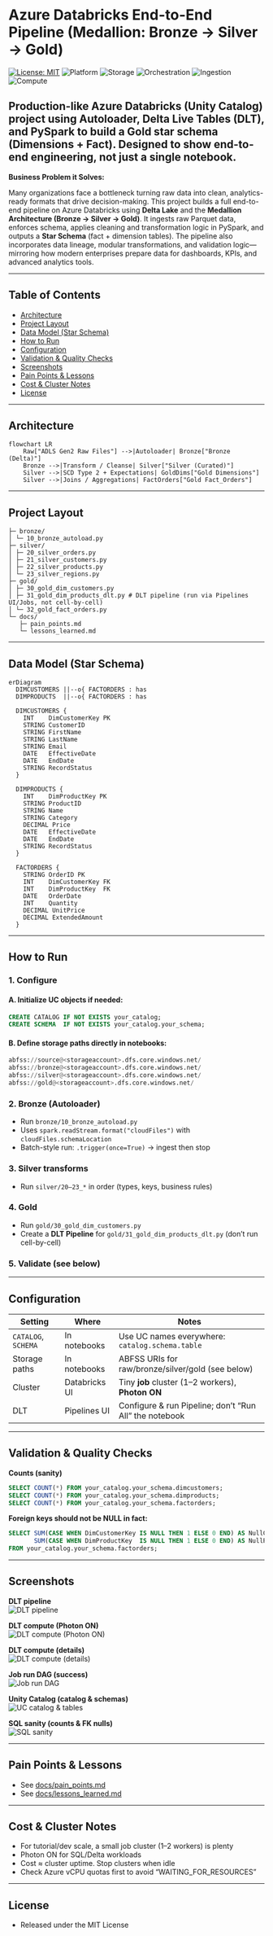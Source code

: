# Azure Databricks End-to-End Pipeline (Medallion: Bronze → Silver → Gold)

[![License: MIT](https://img.shields.io/badge/License-MIT-green.svg)](LICENSE)
![Platform](https://img.shields.io/badge/Platform-Azure%20Databricks-blue)
![Storage](https://img.shields.io/badge/Storage-Delta%20Lake-blueviolet)
![Orchestration](https://img.shields.io/badge/Orchestration-Delta%20Live%20Tables-orange)
![Ingestion](https://img.shields.io/badge/Ingestion-Streaming%20via%20Autoloader-yellow)
![Compute](https://img.shields.io/badge/Compute-Photon%20ON-success)

Production-like **Azure Databricks (Unity Catalog)** project using **Autoloader**, **Delta Live Tables (DLT)**, and **PySpark** to build a **Gold star schema** (Dimensions + Fact). Designed to show end-to-end engineering, not just a single notebook.
---

**Business Problem it Solves:**

Many organizations face a bottleneck turning raw data into clean, analytics-ready formats that drive decision-making. This project builds a full end-to-end pipeline on Azure Databricks using **Delta Lake** and the **Medallion Architecture (Bronze → Silver → Gold)**. It ingests raw Parquet data, enforces schema, applies cleaning and transformation logic in PySpark, and outputs a **Star Schema** (fact + dimension tables). The pipeline also incorporates data lineage, modular transformations, and validation logic—mirroring how modern enterprises prepare data for dashboards, KPIs, and advanced analytics tools.

---

## Table of Contents
- [Architecture](#architecture)
- [Project Layout](#project-layout)
- [Data Model (Star Schema)](#data-model-star-schema)
- [How to Run](#how-to-run)
- [Configuration](#configuration)
- [Validation & Quality Checks](#validation--quality-checks)
- [Screenshots](#screenshots)
- [Pain Points & Lessons](#pain-points--lessons)
- [Cost & Cluster Notes](#cost--cluster-notes)
- [License](#license)

---

## Architecture

```mermaid
flowchart LR
    Raw["ADLS Gen2 Raw Files"] -->|Autoloader| Bronze["Bronze (Delta)"]
    Bronze -->|Transform / Cleanse| Silver["Silver (Curated)"]
    Silver -->|SCD Type 2 + Expectations| GoldDims["Gold Dimensions"]
    Silver -->|Joins / Aggregations| FactOrders["Gold Fact_Orders"]
```

---

## Project Layout

```
├─ bronze/
│ └─ 10_bronze_autoload.py
├─ silver/
│ ├─ 20_silver_orders.py
│ ├─ 21_silver_customers.py
│ ├─ 22_silver_products.py
│ └─ 23_silver_regions.py
├─ gold/
│ ├─ 30_gold_dim_customers.py
│ ├─ 31_gold_dim_products_dlt.py # DLT pipeline (run via Pipelines UI/Jobs, not cell-by-cell)
│ └─ 32_gold_fact_orders.py
└─ docs/
   ├─ pain_points.md
   └─ lessons_learned.md
```

---

## Data Model (Star Schema)

```mermaid
erDiagram
  DIMCUSTOMERS ||--o{ FACTORDERS : has
  DIMPRODUCTS  ||--o{ FACTORDERS : has

  DIMCUSTOMERS {
    INT    DimCustomerKey PK
    STRING CustomerID
    STRING FirstName
    STRING LastName
    STRING Email
    DATE   EffectiveDate
    DATE   EndDate
    STRING RecordStatus
  }

  DIMPRODUCTS {
    INT    DimProductKey PK
    STRING ProductID
    STRING Name
    STRING Category
    DECIMAL Price
    DATE   EffectiveDate
    DATE   EndDate
    STRING RecordStatus
  }

  FACTORDERS {
    STRING OrderID PK
    INT    DimCustomerKey FK
    INT    DimProductKey  FK
    DATE   OrderDate
    INT    Quantity
    DECIMAL UnitPrice
    DECIMAL ExtendedAmount
  }
```

---

## How to Run

### 1. Configure

#### A. Initialize UC objects if needed:
```sql
CREATE CATALOG IF NOT EXISTS your_catalog;
CREATE SCHEMA  IF NOT EXISTS your_catalog.your_schema;
```

#### B. Define storage paths directly in notebooks:
```python
abfss://source@<storageaccount>.dfs.core.windows.net/
abfss://bronze@<storageaccount>.dfs.core.windows.net/
abfss://silver@<storageaccount>.dfs.core.windows.net/
abfss://gold@<storageaccount>.dfs.core.windows.net/
```



### 2. Bronze (Autoloader)
- Run `bronze/10_bronze_autoload.py`  
- Uses `spark.readStream.format("cloudFiles")` with `cloudFiles.schemaLocation`  
- Batch-style run: `.trigger(once=True)` → ingest then stop

### 3. Silver transforms  
- Run `silver/20–23_*` in order (types, keys, business rules)

### 4. Gold  
- Run `gold/30_gold_dim_customers.py`  
- Create a **DLT Pipeline** for `gold/31_gold_dim_products_dlt.py` (don’t run cell-by-cell)

### 5. Validate (see below)

---

## Configuration

| Setting             | Where          | Notes                                                  |
| ------------------- | -------------- | ------------------------------------------------------ |
| `CATALOG`, `SCHEMA` | In notebooks   | Use UC names everywhere: `catalog.schema.table`        |
| Storage paths       | In notebooks   | ABFSS URIs for raw/bronze/silver/gold (see below)      |
| Cluster             | Databricks UI  | Tiny **job** cluster (1–2 workers), **Photon ON**      |
| DLT                 | Pipelines UI   | Configure & run Pipeline; don’t “Run All” the notebook |

---

## Validation & Quality Checks

**Counts (sanity)**  
```sql
SELECT COUNT(*) FROM your_catalog.your_schema.dimcustomers;
SELECT COUNT(*) FROM your_catalog.your_schema.dimproducts;
SELECT COUNT(*) FROM your_catalog.your_schema.factorders;
```

**Foreign keys should not be NULL in fact:**  
```sql
SELECT SUM(CASE WHEN DimCustomerKey IS NULL THEN 1 ELSE 0 END) AS NullCustomerFK,
       SUM(CASE WHEN DimProductKey  IS NULL THEN 1 ELSE 0 END) AS NullProductFK
FROM your_catalog.your_schema.factorders;
```

---

## Screenshots

**DLT pipeline**  
![DLT pipeline](docs/img/01_dlt_pipeline_graph.png)

**DLT compute (Photon ON)**  
![DLT compute (Photon ON)](docs/img/02a_dlt_compute_on.png)

**DLT compute (details)**  
![DLT compute (details)](docs/img/02b_dlt_compute_on.png)

**Job run DAG (success)**  
![Job run DAG](docs/img/03_job_run_dag.png)

**Unity Catalog (catalog & schemas)**  
![UC catalog & tables](docs/img/04_uc_catalog.png)

**SQL sanity (counts & FK nulls)**  
![SQL sanity](docs/img/05_sql_sanity.png)

---

## Pain Points & Lessons
- See [docs/pain_points.md](docs/pain_points.md)
- See [docs/lessons_learned.md](docs/lessons_learned.md)


---

## Cost & Cluster Notes

- For tutorial/dev scale, a small job cluster (1–2 workers) is plenty  
- Photon ON for SQL/Delta workloads  
- Cost ≈ cluster uptime. Stop clusters when idle  
- Check Azure vCPU quotas first to avoid “WAITING_FOR_RESOURCES”

---

## License  
- Released under the MIT License
